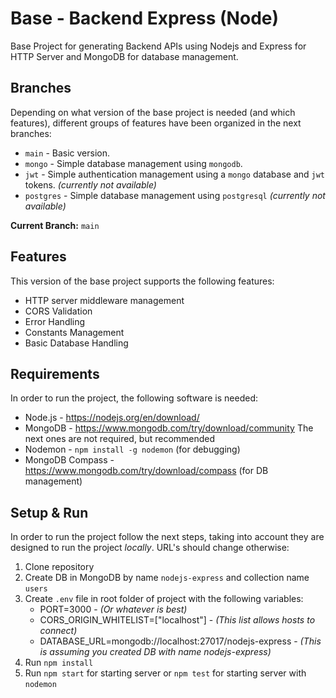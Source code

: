 # Base - Backend Express (Node)
Base Project for generating Backend APIs using Nodejs and Express for HTTP Server and MongoDB for database management.

## Branches
Depending on what version of the base project is needed (and which features), different groups of features have been organized in the next branches:
- `main` - Basic version.
- `mongo` - Simple database management using `mongodb`.
- `jwt` - Simple authentication management using a `mongo` database and `jwt` tokens. *(currently not available)*
- `postgres` - Simple database management using `postgresql` *(currently not available)*

**Current Branch:** `main`

## Features
This version of the base project supports the following features:
- HTTP server middleware management
- CORS Validation
- Error Handling
- Constants Management
- Basic Database Handling

## Requirements
In order to run the project, the following software is needed:
- Node.js - https://nodejs.org/en/download/
- MongoDB - https://www.mongodb.com/try/download/community
The next ones are not required, but recommended
- Nodemon - `npm install -g nodemon` (for debugging)
- MongoDB Compass - https://www.mongodb.com/try/download/compass (for DB management)

## Setup & Run
In order to run the project follow the next steps, taking into account they are designed to run the project *locally*. URL's should change otherwise:
1. Clone repository
2. Create DB in MongoDB by name `nodejs-express` and collection name `users`
3. Create `.env` file in root folder of project with the following variables:
    - PORT=3000 - *(Or whatever is best)*
    - CORS_ORIGIN_WHITELIST=["localhost"] - *(This list allows hosts to connect)*
    - DATABASE_URL=mongodb://localhost:27017/nodejs-express - *(This is assuming you created DB with name nodejs-express)*
4. Run `npm install`
5. Run `npm start` for starting server or `npm test` for starting server with `nodemon`



